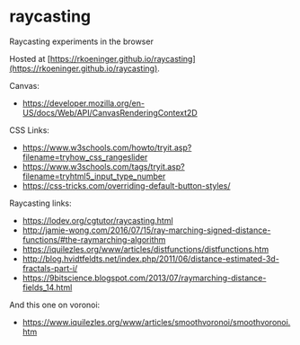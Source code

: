 # raycasting
Raycasting experiments in the browser

Hosted at [https://rkoeninger.github.io/raycasting](https://rkoeninger.github.io/raycasting).

Canvas:

* https://developer.mozilla.org/en-US/docs/Web/API/CanvasRenderingContext2D

CSS Links:

* https://www.w3schools.com/howto/tryit.asp?filename=tryhow_css_rangeslider
* https://www.w3schools.com/tags/tryit.asp?filename=tryhtml5_input_type_number
* https://css-tricks.com/overriding-default-button-styles/

Raycasting links:

* https://lodev.org/cgtutor/raycasting.html
* http://jamie-wong.com/2016/07/15/ray-marching-signed-distance-functions/#the-raymarching-algorithm
* https://iquilezles.org/www/articles/distfunctions/distfunctions.htm
* http://blog.hvidtfeldts.net/index.php/2011/06/distance-estimated-3d-fractals-part-i/
* https://9bitscience.blogspot.com/2013/07/raymarching-distance-fields_14.html

And this one on voronoi:

* https://www.iquilezles.org/www/articles/smoothvoronoi/smoothvoronoi.htm
